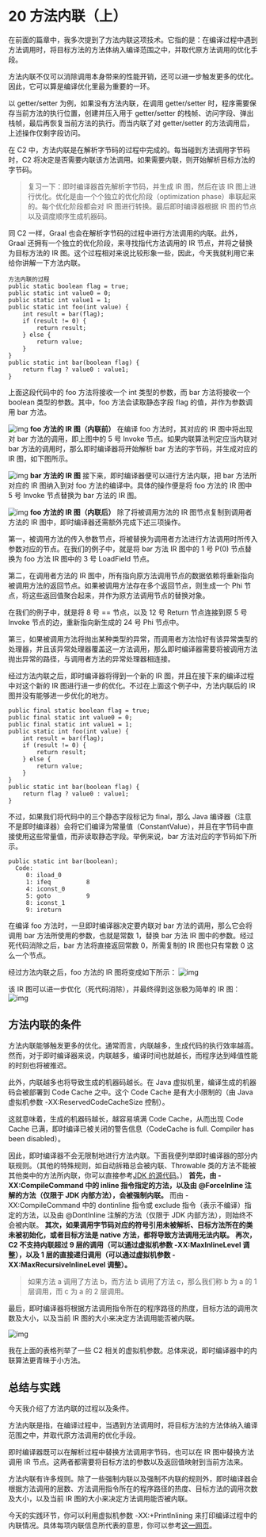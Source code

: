 # 20 方法内联（上）

在前面的篇章中，我多次提到了方法内联这项技术。它指的是：在编译过程中遇到方法调用时，将目标方法的方法体纳入编译范围之中，并取代原方法调用的优化手段。

方法内联不仅可以消除调用本身带来的性能开销，还可以进一步触发更多的优化。因此，它可以算是编译优化里最为重要的一环。

以 getter/setter 为例，如果没有方法内联，在调用 getter/setter 时，程序需要保存当前方法的执行位置，创建并压入用于 getter/setter 的栈帧、访问字段、弹出栈帧，最后再恢复当前方法的执行。而当内联了对 getter/setter 的方法调用后，上述操作仅剩字段访问。

在 C2 中，方法内联是在解析字节码的过程中完成的。每当碰到方法调用字节码时，C2 将决定是否需要内联该方法调用。如果需要内联，则开始解析目标方法的字节码。

> 复习一下：即时编译器首先解析字节码，并生成 IR 图，然后在该 IR 图上进行优化。优化是由一个个独立的优化阶段（optimization phase）串联起来的。每个优化阶段都会对 IR 图进行转换。最后即时编译器根据 IR 图的节点以及调度顺序生成机器码。

同 C2 一样，Graal 也会在解析字节码的过程中进行方法调用的内联。此外，Graal 还拥有一个独立的优化阶段，来寻找指代方法调用的 IR 节点，并将之替换为目标方法的 IR 图。这个过程相对来说比较形象一些，因此，今天我就利用它来给你讲解一下方法内联。

```
方法内联的过程
public static boolean flag = true;
public static int value0 = 0;
public static int value1 = 1;
public static int foo(int value) {
    int result = bar(flag);
    if (result != 0) {
        return result;
    } else {
        return value;
    }
}
public static int bar(boolean flag) {
    return flag ? value0 : value1;
}
```

上面这段代码中的 foo 方法将接收一个 int 类型的参数，而 bar 方法将接收一个 boolean 类型的参数。其中，foo 方法会读取静态字段 flag 的值，并作为参数调用 bar 方法。

![img](assets/c024b8b45570f25534f76f0c4d378559.png) **foo 方法的 IR 图（内联前）** 在编译 foo 方法时，其对应的 IR 图中将出现对 bar 方法的调用，即上图中的 5 号 Invoke 节点。如果内联算法判定应当内联对 bar 方法的调用时，那么即时编译器将开始解析 bar 方法的字节码，并生成对应的 IR 图，如下图所示。

![img](assets/96d8575326f7c1991c6677e6d2d17155.png) **bar 方法的 IR 图** 接下来，即时编译器便可以进行方法内联，把 bar 方法所对应的 IR 图纳入到对 foo 方法的编译中。具体的操作便是将 foo 方法的 IR 图中 5 号 Invoke 节点替换为 bar 方法的 IR 图。

![img](assets/6209f233f5518ee470eb08422c8d0bc8.png) **foo 方法的 IR 图（内联后）** 除了将被调用方法的 IR 图节点复制到调用者方法的 IR 图中，即时编译器还需额外完成下述三项操作。

第一，被调用方法的传入参数节点，将被替换为调用者方法进行方法调用时所传入参数对应的节点。在我们的例子中，就是将 bar 方法 IR 图中的 1 号 P(0) 节点替换为 foo 方法 IR 图中的 3 号 LoadField 节点。

第二，在调用者方法的 IR 图中，所有指向原方法调用节点的数据依赖将重新指向被调用方法的返回节点。如果被调用方法存在多个返回节点，则生成一个 Phi 节点，将这些返回值聚合起来，并作为原方法调用节点的替换对象。

在我们的例子中，就是将 8 号 == 节点，以及 12 号 Return 节点连接到原 5 号 Invoke 节点的边，重新指向新生成的 24 号 Phi 节点中。

第三，如果被调用方法将抛出某种类型的异常，而调用者方法恰好有该异常类型的处理器，并且该异常处理器覆盖这一方法调用，那么即时编译器需要将被调用方法抛出异常的路径，与调用者方法的异常处理器相连接。

经过方法内联之后，即时编译器将得到一个新的 IR 图，并且在接下来的编译过程中对这个新的 IR 图进行进一步的优化。不过在上面这个例子中，方法内联后的 IR 图并没有能够进一步优化的地方。

```
public final static boolean flag = true;
public final static int value0 = 0;
public final static int value1 = 1;
public static int foo(int value) {
    int result = bar(flag);
    if (result != 0) {
        return result;
    } else {
        return value;
    }
}
public static int bar(boolean flag) {
    return flag ? value0 : value1;
}
```

不过，如果我们将代码中的三个静态字段标记为 final，那么 Java 编译器（注意不是即时编译器）会将它们编译为常量值（ConstantValue），并且在字节码中直接使用这些常量值，而非读取静态字段。举例来说，bar 方法对应的字节码如下所示。

```
public static int bar(boolean);
  Code:
     0: iload_0
     1: ifeq          8
     4: iconst_0
     5: goto          9
     8: iconst_1
     9: ireturn
```

在编译 foo 方法时，一旦即时编译器决定要内联对 bar 方法的调用，那么它会将调用 bar 方法所使用的参数，也就是常数 1，替换 bar 方法 IR 图中的参数。经过死代码消除之后，bar 方法将直接返回常数 0，所需复制的 IR 图也只有常数 0 这么一个节点。

经过方法内联之后，foo 方法的 IR 图将变成如下所示： ![img](assets/1506286ffb9c9d0d8a927e8174594536.png)

该 IR 图可以进一步优化（死代码消除），并最终得到这张极为简单的 IR 图： ![img](assets/6affa54acd4d5f180efacdac93b02a03.png)

## 方法内联的条件

方法内联能够触发更多的优化。通常而言，内联越多，生成代码的执行效率越高。然而，对于即时编译器来说，内联越多，编译时间也就越长，而程序达到峰值性能的时刻也将被推迟。

此外，内联越多也将导致生成的机器码越长。在 Java 虚拟机里，编译生成的机器码会被部署到 Code Cache 之中。这个 Code Cache 是有大小限制的（由 Java 虚拟机参数 -XX:ReservedCodeCacheSize 控制）。

这就意味着，生成的机器码越长，越容易填满 Code Cache，从而出现 Code Cache 已满，即时编译已被关闭的警告信息（CodeCache is full. Compiler has been disabled）。

因此，即时编译器不会无限制地进行方法内联。下面我便列举即时编译器的部分内联规则。（其他的特殊规则，如自动拆箱总会被内联、Throwable 类的方法不能被其他类中的方法所内联，你可以直接参考[JDK 的源代码](http://hg.openjdk.java.net/jdk/jdk/file/da387726a4f5/src/hotspot/share/opto/bytecodeInfo.cpp#l197)。） **首先，由 -XX:CompileCommand 中的 inline 指令指定的方法，以及由 @ForceInline 注解的方法（仅限于 JDK 内部方法），会被强制内联。** 而由 -XX:CompileCommand 中的 dontinline 指令或 exclude 指令（表示不编译）指定的方法，以及由 @DontInline 注解的方法（仅限于 JDK 内部方法），则始终不会被内联。 **其次，如果调用字节码对应的符号引用未被解析、目标方法所在的类未被初始化，或者目标方法是 native 方法，都将导致方法调用无法内联。**  **再次，C2 不支持内联超过 9 层的调用（可以通过虚拟机参数 -XX:MaxInlineLevel 调整），以及 1 层的直接递归调用（可以通过虚拟机参数 -XX:MaxRecursiveInlineLevel 调整）。**

> 如果方法 a 调用了方法 b，而方法 b 调用了方法 c，那么我们称 b 为 a 的 1 层调用，而 c 为 a 的 2 层调用。

最后，即时编译器将根据方法调用指令所在的程序路径的热度，目标方法的调用次数及大小，以及当前 IR 图的大小来决定方法调用能否被内联。

![img](assets/49fb3a3849e82ddcc74bd982a5e4eac3.jpg)

我在上面的表格列举了一些 C2 相关的虚拟机参数。总体来说，即时编译器中的内联算法更青睐于小方法。

## 总结与实践

今天我介绍了方法内联的过程以及条件。

方法内联是指，在编译过程中，当遇到方法调用时，将目标方法的方法体纳入编译范围之中，并取代原方法调用的优化手段。

即时编译器既可以在解析过程中替换方法调用字节码，也可以在 IR 图中替换方法调用 IR 节点。这两者都需要将目标方法的参数以及返回值映射到当前方法来。

方法内联有许多规则。除了一些强制内联以及强制不内联的规则外，即时编译器会根据方法调用的层数、方法调用指令所在的程序路径的热度、目标方法的调用次数及大小，以及当前 IR 图的大小来决定方法调用能否被内联。

今天的实践环节，你可以利用虚拟机参数 -XX:+PrintInlining 来打印编译过程中的内联情况。具体每项内联信息所代表的意思，你可以参考[这一网页](https://wiki.openjdk.java.net/display/HotSpot/Server+Compiler+Inlining+Messages)。
